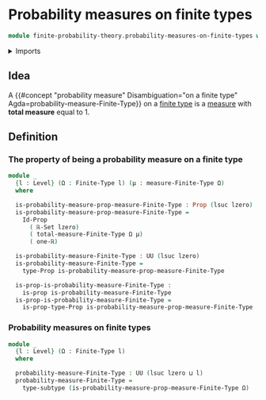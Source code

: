 # Probability measures on finite types

```agda
module finite-probability-theory.probability-measures-on-finite-types where
```

<details><summary>Imports</summary>

```agda
open import finite-probability-theory.measures-on-finite-types

open import foundation.empty-types
open import foundation.function-types
open import foundation.identity-types
open import foundation.inhabited-types
open import foundation.propositions
open import foundation.sets
open import foundation.subtypes
open import foundation.universe-levels

open import group-theory.sums-of-finite-families-of-elements-abelian-groups

open import real-numbers.addition-real-numbers
open import real-numbers.dedekind-real-numbers
open import real-numbers.positive-real-numbers
open import real-numbers.rational-real-numbers

open import univalent-combinatorics.finite-types
```

</details>

## Idea

A
{{#concept "probability measure" Disambiguation="on a finite type" Agda=probability-measure-Finite-Type}}
on a [finite type](univalent-combinatorics.finite-types.md) is a
[measure](probability-theory.measures-on-finite-types.md) with **total measure**
equal to 1.

## Definition

### The property of being a probability measure on a finite type

```agda
module _
  {l : Level} (Ω : Finite-Type l) (μ : measure-Finite-Type Ω)
  where

  is-probability-measure-prop-measure-Finite-Type : Prop (lsuc lzero)
  is-probability-measure-prop-measure-Finite-Type =
    Id-Prop
      ( ℝ-Set lzero)
      ( total-measure-Finite-Type Ω μ)
      ( one-ℝ)

  is-probability-measure-Finite-Type : UU (lsuc lzero)
  is-probability-measure-Finite-Type =
    type-Prop is-probability-measure-prop-measure-Finite-Type

  is-prop-is-probability-measure-Finite-Type :
    is-prop is-probability-measure-Finite-Type
  is-prop-is-probability-measure-Finite-Type =
    is-prop-type-Prop is-probability-measure-prop-measure-Finite-Type
```

### Probability measures on finite types

```agda
module _
  {l : Level} (Ω : Finite-Type l)
  where

  probability-measure-Finite-Type : UU (lsuc lzero ⊔ l)
  probability-measure-Finite-Type =
    type-subtype (is-probability-measure-prop-measure-Finite-Type Ω)
```
